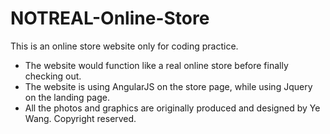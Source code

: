 # NOTREAL-Online-Store
This is an online store website only for coding practice.

* The website would function like a real online store before finally checking out. 
* The website is using AngularJS on the store page, while using Jquery on the landing page. 
* All the photos and graphics are originally produced and designed by Ye Wang. Copyright reserved. 

